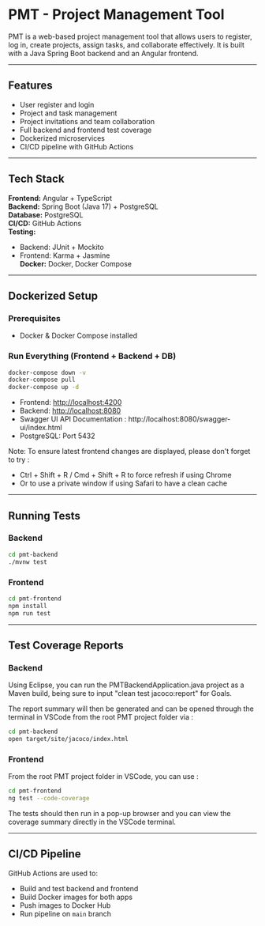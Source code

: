 # PMT - Project Management Tool

PMT is a web-based project management tool that allows users to register, log in, create projects, assign tasks, and collaborate effectively. It is built with a Java Spring Boot backend and an Angular frontend.

---

## Features

- User register and login
- Project and task management
- Project invitations and team collaboration
- Full backend and frontend test coverage
- Dockerized microservices
- CI/CD pipeline with GitHub Actions

---

## Tech Stack

**Frontend:** Angular + TypeScript  
**Backend:** Spring Boot (Java 17) + PostgreSQL  
**Database:** PostgreSQL  
**CI/CD:** GitHub Actions  
**Testing:**

- Backend: JUnit + Mockito
- Frontend: Karma + Jasmine  
  **Docker:** Docker, Docker Compose

---

## Dockerized Setup

### Prerequisites

- Docker & Docker Compose installed

### Run Everything (Frontend + Backend + DB)

```bash
docker-compose down -v
docker-compose pull
docker-compose up -d
```

- Frontend: [http://localhost:4200](http://localhost:4200)
- Backend: [http://localhost:8080](http://localhost:8080)
- Swagger UI API Documentation : http://localhost:8080/swagger-ui/index.html
- PostgreSQL: Port 5432

Note: To ensure latest frontend changes are displayed, please don't forget to try :

- Ctrl + Shift + R / Cmd + Shift + R to force refresh if using Chrome
- Or to use a private window if using Safari to have a clean cache

---

## Running Tests

### Backend

```bash
cd pmt-backend
./mvnw test
```

### Frontend

```bash
cd pmt-frontend
npm install
npm run test
```

---

## Test Coverage Reports

### Backend

Using Eclipse, you can run the PMTBackendApplication.java project as a Maven build, being sure to input "clean test jacoco:report" for Goals.

The report summary will then be generated and can be opened through the terminal in VSCode from the root PMT project folder via :

```bash
cd pmt-backend
open target/site/jacoco/index.html
```

### Frontend

From the root PMT project folder in VSCode, you can use :

```bash
cd pmt-frontend
ng test --code-coverage
```

The tests should then run in a pop-up browser and you can view the coverage summary directly in the VSCode terminal.

---

## CI/CD Pipeline

GitHub Actions are used to:

- Build and test backend and frontend
- Build Docker images for both apps
- Push images to Docker Hub
- Run pipeline on `main` branch
